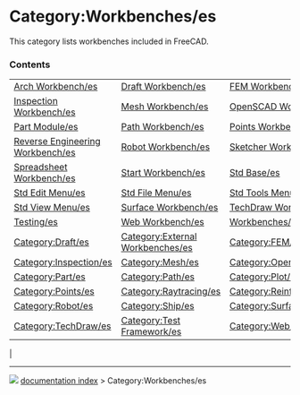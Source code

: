# Category:Workbenches/es
This category lists workbenches included in FreeCAD.

### Contents

|     |     |     |
| --- | --- | --- |
| [Arch Workbench/es](Arch_Workbench/es.md) | [Draft Workbench/es](Draft_Workbench/es.md) | [FEM Workbench/es](FEM_Workbench/es.md) |
| [Inspection Workbench/es](Inspection_Workbench/es.md) | [Mesh Workbench/es](Mesh_Workbench/es.md) | [OpenSCAD Workbench/es](OpenSCAD_Workbench/es.md) |
| [Part Module/es](Part_Module/es.md) | [Path Workbench/es](Path_Workbench/es.md) | [Points Workbench/es](Points_Workbench/es.md) |
| [Reverse Engineering Workbench/es](Reverse_Engineering_Workbench/es.md) | [Robot Workbench/es](Robot_Workbench/es.md) | [Sketcher Workbench/es](Sketcher_Workbench/es.md) |
| [Spreadsheet Workbench/es](Spreadsheet_Workbench/es.md) | [Start Workbench/es](Start_Workbench/es.md) | [Std Base/es](Std_Base/es.md) |
| [Std Edit Menu/es](Std_Edit_Menu/es.md) | [Std File Menu/es](Std_File_Menu/es.md) | [Std Tools Menu/es](Std_Tools_Menu/es.md) |
| [Std View Menu/es](Std_View_Menu/es.md) | [Surface Workbench/es](Surface_Workbench/es.md) | [TechDraw Workbench/es](TechDraw_Workbench/es.md) |
| [Testing/es](Testing/es.md) | [Web Workbench/es](Web_Workbench/es.md) | [Workbenches/es](Workbenches/es.md) |
| [Category:Draft/es](Category_Draft/es.md) | [Category:External Workbenches/es](Category_External_Workbenches/es.md) | [Category:FEM/es](Category_FEM/es.md) |
| [Category:Inspection/es](Category_Inspection/es.md) | [Category:Mesh/es](Category_Mesh/es.md) | [Category:OpenSCAD/es](Category_OpenSCAD/es.md) |
| [Category:Part/es](Category_Part/es.md) | [Category:Path/es](Category_Path/es.md) | [Category:Plot/es](Category_Plot/es.md) |
| [Category:Points/es](Category_Points/es.md) | [Category:Raytracing/es](Category_Raytracing/es.md) | [Category:Reinforcement/es](Category_Reinforcement/es.md) |
| [Category:Robot/es](Category_Robot/es.md) | [Category:Ship/es](Category_Ship/es.md) | [Category:Surface/es](Category_Surface/es.md) |
| [Category:TechDraw/es](Category_TechDraw/es.md) | [Category:Test Framework/es](Category_Test_Framework/es.md) | [Category:Web/es](Category_Web/es.md) |
|



---
![](images/Right_arrow.png) [documentation index](../README.md) > Category:Workbenches/es

